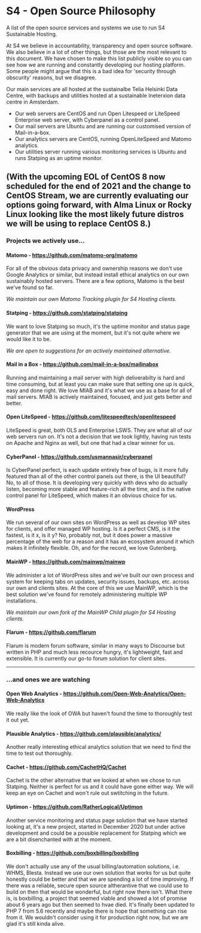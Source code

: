 # S4 - Open Source Philosophy

A list of the open source services and systems we use to run S4 Sustainable Hosting.

At S4 we believe in accountability, transparency and open source software. We also believe in a lot of other things, but those are the most relevant to this document. We have chosen to make this list publicly visible so you can see how we are running and constantly developing our hosting platform. Some people might argue that this is a bad idea for 'security through obscurity' reasons, but we disagree.  

Our main services are all hosted at the sustainalbe Telia Helsinki Data Centre, with backups and utilities hosted at a sustainable Ineterxion data centre in Amsterdam.

* Our web servers are CentOS and run Open Litespeed or LiteSpeed Enterprise web server, with Cyberpanel as a control panel. 
* Our mail servers are Ubuntu and are running our customised version of Mail-in-a-box. 
* Our analytics servers are CentOS, running OpenLiteSpeed and Matomo analytics.
* Our utilities server running various monitoring services is Ubuntu and runs Statping as an uptime monitor.

(With the upcoming EOL of CentOS 8 now scheduled for the end of 2021 and the change to CentOS Stream, we are currently evaluating our options going forward, with Alma Linux or Rocky Linux looking like the most likely future distros we will be using to replace CentOS 8.)
---

### Projects we actively use...

#### Matomo - https://github.com/matomo-org/matomo
For all of the obvious data privacy and ownership reasons we don't use Google Analytics or similar, but instead install ethical analytics on our own sustainably hosted servers. There are a few options, Matomo is the best we've found so far. 

*We maintain our own Matomo Tracking plugin for S4 Hosting clients.*

#### Statping - https://github.com/statping/statping
We want to love Statping so much, it's the uptime monitor and status page generator that we are using at the moment, but it's not quite where we would like it to be. 

*We are open to suggestions for an actively maintained alternative.*

#### Mail in a Box - https://github.com/mail-in-a-box/mailinabox
Running and maintaining a mail server with high deliverabilty is hard and time consuming, but at least you can make sure that setting one up is quick, easy and done right. We love MIAB and it's what we use as a base for all of mail servers. MIAB is actively maintained, focused, and just gets better and better.

#### Open LiteSpeed - https://github.com/litespeedtech/openlitespeed
LiteSpeed is great, both OLS and Enterprise LSWS. They are what all of our web servers run on. It's not a decision that we took lightly, having run tests on Apache and Nginx as well, but one that had a clear winner for us.

#### CyberPanel - https://github.com/usmannasir/cyberpanel
Is CyberPanel perfect, is each update entirely free of bugs, is it more fully featured than all of the other control panels out there, is the UI beautiful? No, to all of those. It is developing very quickly with devs who do actually listen, becoming more stable and feature-rich all the time, and is the native control panel for LiteSpeed, which makes it an obvious choice for us. 

#### WordPress
We run several of our own sites on WordPress as well as develop WP sites for clients, and offer managed WP hosting. Is it a perfect CMS, is it the fastest, is it x, is it y? No, probably not, but it does power a massive percentage of the web for a reason and it has an ecosystem around it which makes it infinitely flexible. Oh, and for the record, we love Gutenberg. 

#### MainWP - https://github.com/mainwp/mainwp
We administer a lot of WordPress sites and we've built our own process and system for keeping tabs on updates, security issues, backups, etc. across our own and clients sites. At the core of this we use MainWP, which is the best solution we've found for remotely administering multiple WP installations. 

*We maintain our own fork of the MainWP Child plugin for S4 Hosting clients.*

#### Flarum - https://github.com/flarum
Flarum is modern forum software, similar in many ways to Discourse but written in PHP and much less recource hungry, it's lightweight, fast and extensible. It is currently our go-to forum solution for client sites. 

---

### ...and ones we are watching

#### Open Web Analytics - https://github.com/Open-Web-Analytics/Open-Web-Analytics
We really like the look of OWA but haven't found the time to thoroughly test it out yet. 

#### Plausible Analytics - https://github.com/plausible/analytics/
Another really interesting ethical analytics solution that we need to find the time to test out thoroughly. 

#### Cachet - https://github.com/CachetHQ/Cachet
Cachet is the other alternative that we looked at when we chose to run Statping. Neither is perfect for us and it could have gone either way. We will keep an eye on Cachet and won't rule out swtitching in the future. 

#### Uptimon - https://github.com/RatherLogical/Uptimon
Another service monitoring and status page solution that we have started looking at, it's a new project, started in December 2020 but under active development and could be a possible replacement for Statping which we are a bit disenchanted with at the moment. 

#### Boxbilling - https://github.com/boxbilling/boxbilling
We don't actually use any of the usual billing/automation solutions, i.e. WHMS, Blesta. Instead we use our own solution that works for us but quite honestly could be better and that we are spending a lot of time improving. If there was a reliable, secure open source altherantive that we could use to build on then that would be wonderful, but right now there isn't. What there is, is boxbilling, a project that seemed viable and showed a lot of promise about 6 years ago but then seemed to hvae died. It's finally been updated to PHP 7 from 5.6 recently and maybe there is hope that something can rise from it. We wouldn't consider using it for production right now, but we are glad it's still kinda alive. 

